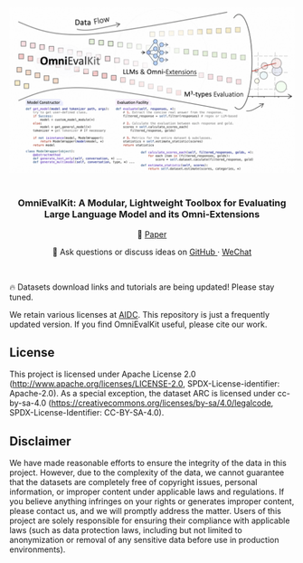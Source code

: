 <br>
<br>
<div align="center">

<picture>
  <img alt="OmniEvalKit logo" src="https://raw.githubusercontent.com/Now-Join-Us/OmniEvalKit/main/assets/images/logo.png" width="600px">
</picture>
</br>
</br>

</div>

<div id="top"></div>  

<div align="center">
  <h3 align="center">OmniEvalKit: A Modular, Lightweight Toolbox for Evaluating Large Language Model and its Omni-Extensions</h3>
</div>
<p align="center">
📝 <a href="https://arxiv.org/abs/2412.06693" target="_blank">Paper</a>
</p>

<p align="center">
    🚀 Ask questions or discuss ideas on <a href="https://github.com/AIDC-AI/M3Bench/discussions" target="_blank"> GitHub </a> · <a href="https://wx_id_is_cifar10.com" target="_blank"> WeChat </a>
</p>

<br>

️🔥 Datasets download links and tutorials are being updated! Please stay tuned.

We retain various licenses at [AIDC](https://github.com/AIDC-AI). This repository is just a frequently updated version. If you find OmniEvalKit useful, please cite our work.


## License

This project is licensed under Apache License 2.0 (http://www.apache.org/licenses/LICENSE-2.0, SPDX-License-identifier: Apache-2.0). As a special exception, the dataset ARC is licensed under cc-by-sa-4.0 (https://creativecommons.org/licenses/by-sa/4.0/legalcode, SPDX-License-Identifier: CC-BY-SA-4.0). 

## Disclaimer
                                                   
We have made reasonable efforts to ensure the integrity of the data in this project. However, due to the complexity of the data, we cannot guarantee that the datasets are completely free of copyright issues, personal information, or improper content under applicable laws and regulations. If you believe anything infringes on your rights or generates improper content, please contact us, and we will promptly address the matter. Users of this project are solely responsible for ensuring their compliance with applicable laws (such as data protection laws, including but not limited to anonymization or removal of any sensitive data before use in production environments).
